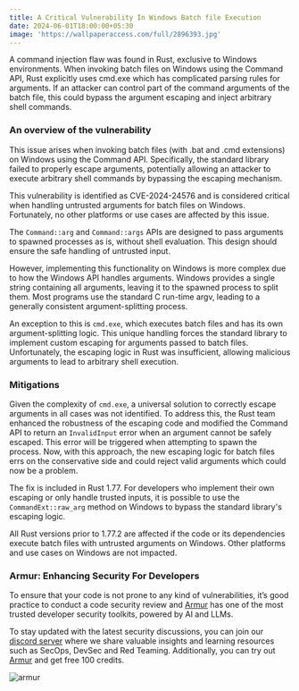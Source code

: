 ```yaml
---
title: A Critical Vulnerability In Windows Batch file Execution
date: 2024-06-01T18:00:00+05:30
image: 'https://wallpaperaccess.com/full/2896393.jpg'
---
```


A command injection flaw was found in Rust, exclusive to Windows environments. When invoking batch files on Windows using the Command API, Rust explicitly uses cmd.exe which has complicated parsing rules for arguments. If an attacker can control part of the command arguments of the batch file, this could bypass the argument escaping and inject arbitrary shell commands.

### An overview of the vulnerability
This issue arises when invoking batch files (with .bat and .cmd extensions) on Windows using the Command API. Specifically, the standard library failed to properly escape arguments, potentially allowing an attacker to execute arbitrary shell commands by bypassing the escaping mechanism.

This vulnerability is identified as CVE-2024-24576 and is considered critical when handling untrusted arguments for batch files on Windows. Fortunately, no other platforms or use cases are affected by this issue.

The `Command::arg` and `Command::args` APIs are designed to pass arguments to spawned processes as is, without shell evaluation. This design should ensure the safe handling of untrusted input.

However, implementing this functionality on Windows is more complex due to how the Windows API handles arguments. Windows provides a single string containing all arguments, leaving it to the spawned process to split them. Most programs use the standard C run-time argv, leading to a generally consistent argument-splitting process.

An exception to this is `cmd.exe`, which executes batch files and has its own argument-splitting logic. This unique handling forces the standard library to implement custom escaping for arguments passed to batch files. Unfortunately, the escaping logic in Rust was insufficient, allowing malicious arguments to lead to arbitrary shell execution.

### Mitigations
Given the complexity of `cmd.exe`, a universal solution to correctly escape arguments in all cases was not identified. To address this, the Rust team enhanced the robustness of the escaping code and modified the Command API to return an `InvalidInput` error when an argument cannot be safely escaped. This error will be triggered when attempting to spawn the process. Now, with this approach, the new escaping logic for batch files errs on the conservative side and could reject valid arguments which could now be a problem.

The fix is included in Rust 1.77. For developers who implement their own escaping or only handle trusted inputs, it is possible to use the `CommandExt::raw_arg` method on Windows to bypass the standard library's escaping logic.

All Rust versions prior to 1.77.2 are affected if the code or its dependencies execute batch files with untrusted arguments on Windows. Other platforms and use cases on Windows are not impacted.

### Armur: Enhancing Security For Developers 
To ensure that your code is not prone to any kind of vulnerabilities, it’s good practice to conduct a code security review and [Armur](https://armur.ai) has one of the most trusted developer security toolkits, powered by AI and LLMs. 

To stay updated with the latest security discussions, you can join our [discord server](https://discord.com/invite/qGMMmgFnZD) where we share valuable insights and learning resources such as SecOps, DevSec and Red Teaming. Additionally, you can try out [Armur](https://armur.ai) and get free 100 credits.

![armur](https://i.imgur.com/q14I8yd.png)